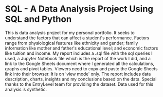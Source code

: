 # SQL - A Data Analysis Project Using SQL and Python
This is data analysis project for my personal portfolio. It seeks to understand the factors that can affect a student's performance. Factors range from physiological features like ethnicity and gender; family information like mother and father's educational level; and economic factors like tuition and income. 
My report includes a .sql file with the sql queries I used, a Jupyter Notebook file which is the report of the work I did, and a link to the Google Sheets document where I generated all the calculations, graphs and pivot tables. Viewers need to copy and paste the Google Sheets link into their browser. It is on 'view mode' only.
The report includes data description, charts, insights and my conclusions based on the data.
Special thanks to the EntryLevel team for providing the dataset. Data used for this analysis is synthetic.
